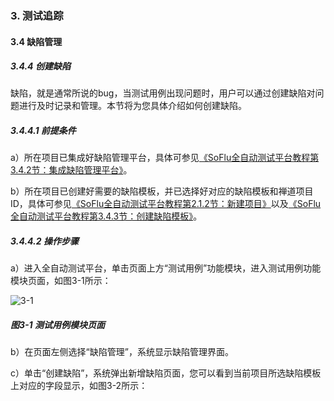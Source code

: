 ### 3. 测试追踪

#### 3.4 缺陷管理

##### 3.4.4 创建缺陷

缺陷，就是通常所说的bug，当测试用例出现问题时，用户可以通过创建缺陷对问题进行及时记录和管理。本节将为您具体介绍如何创建缺陷。

##### 3.4.4.1 前提条件

a）所在项目已集成好缺陷管理平台，具体可参见[《SoFlu全自动测试平台教程第3.4.2节：集成缺陷管理平台》](https://gitee.com/feisuanyz/SoFlu-adp/blob/master/SoFlu%E5%85%A8%E8%87%AA%E5%8A%A8%E6%B5%8B%E8%AF%95%E5%B9%B3%E5%8F%B0%E6%95%99%E7%A8%8B/3.%20%E6%B5%8B%E8%AF%95%E8%BF%BD%E8%B8%AA/4.%20%E7%BC%BA%E9%99%B7%E7%AE%A1%E7%90%86/1.%20%E9%9B%86%E6%88%90%E7%BC%BA%E9%99%B7%E7%AE%A1%E7%90%86%E5%B9%B3%E5%8F%B0.md)。

b）所在项目已创建好需要的缺陷模板，并已选择好对应的缺陷模板和禅道项目ID，具体可参见[《SoFlu全自动测试平台教程第2.1.2节：新建项目》](https://gitee.com/feisuanyz/SoFlu-adp/blob/master/SoFlu%E5%85%A8%E8%87%AA%E5%8A%A8%E6%B5%8B%E8%AF%95%E5%B9%B3%E5%8F%B0%E6%95%99%E7%A8%8B/2.%20%E9%A1%B9%E7%9B%AE%E7%AE%A1%E7%90%86/1.%20%E9%A1%B9%E7%9B%AE%E7%AE%A1%E7%90%86/1.%20%E6%96%B0%E5%BB%BA%E9%A1%B9%E7%9B%AE.md)以及[《SoFlu全自动测试平台教程第3.4.3节：创建缺陷模板》](https://gitee.com/feisuanyz/SoFlu-adp/blob/master/SoFlu%E5%85%A8%E8%87%AA%E5%8A%A8%E6%B5%8B%E8%AF%95%E5%B9%B3%E5%8F%B0%E6%95%99%E7%A8%8B/3.%20%E6%B5%8B%E8%AF%95%E8%BF%BD%E8%B8%AA/4.%20%E7%BC%BA%E9%99%B7%E7%AE%A1%E7%90%86/2.%20%E5%88%9B%E5%BB%BA%E7%BC%BA%E9%99%B7%E6%A8%A1%E6%9D%BF.md)。

##### 3.4.4.2 操作步骤

a）进入全自动测试平台，单击页面上方“测试用例”功能模块，进入测试用例功能模块页面，如图3-1所示：

![3-1](https://www.feisuanyz.com/fstest/cszz/bugmanage/bug_4_1.png)

##### 图3-1 测试用例模块页面

b）在页面左侧选择“缺陷管理”，系统显示缺陷管理界面。

c）单击“创建缺陷”，系统弹出新增缺陷页面，您可以看到当前项目所选缺陷模板上对应的字段显示，如图3-2所示：
